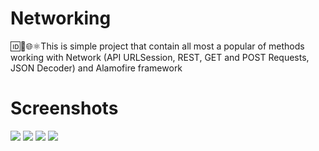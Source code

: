 # Networking
🆔🔄🌐⚛️This is simple project that contain all most a popular of methods working with Network (API URLSession, REST, GET and POST Requests, JSON Decoder) and Alamofire framework
# Screenshots
![](https://github.com/IsaikinSergei/Networking/blob/master/Screenshots/Снимок%20экрана%202021-03-29%20в%2019.15.31.png?raw=true)
![](https://github.com/IsaikinSergei/Networking/blob/master/Screenshots/Снимок%20экрана%202021-03-29%20в%2019.15.53.png?raw=true)
![](https://github.com/IsaikinSergei/Networking/blob/master/Screenshots/Снимок%20экрана%202021-03-29%20в%2019.18.33.png?raw=true)
![](https://github.com/IsaikinSergei/Networking/blob/master/Screenshots/Снимок%20экрана%202021-03-29%20в%2019.21.08.png?raw=true)
